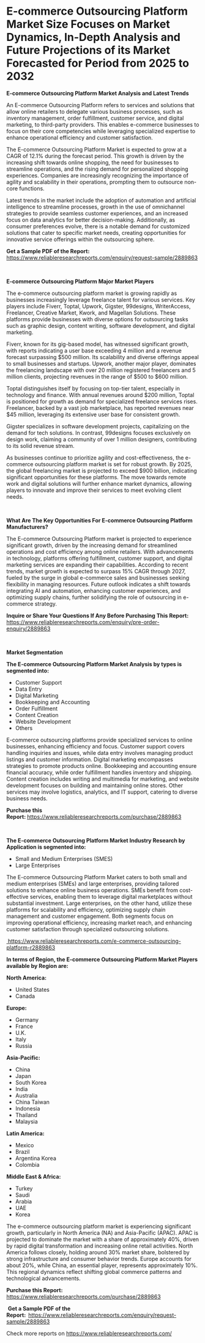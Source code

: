 <p><h1>E-commerce Outsourcing Platform Market Size Focuses on Market Dynamics, In-Depth Analysis and Future Projections of its Market Forecasted for Period from 2025 to 2032</h1></p><p><strong>E-commerce Outsourcing Platform Market Analysis and Latest Trends</strong></p>
<p><p>An E-commerce Outsourcing Platform refers to services and solutions that allow online retailers to delegate various business processes, such as inventory management, order fulfillment, customer service, and digital marketing, to third-party providers. This enables e-commerce businesses to focus on their core competencies while leveraging specialized expertise to enhance operational efficiency and customer satisfaction.</p><p>The E-commerce Outsourcing Platform Market is expected to grow at a CAGR of 12.1% during the forecast period. This growth is driven by the increasing shift towards online shopping, the need for businesses to streamline operations, and the rising demand for personalized shopping experiences. Companies are increasingly recognizing the importance of agility and scalability in their operations, prompting them to outsource non-core functions. </p><p>Latest trends in the market include the adoption of automation and artificial intelligence to streamline processes, growth in the use of omnichannel strategies to provide seamless customer experiences, and an increased focus on data analytics for better decision-making. Additionally, as consumer preferences evolve, there is a notable demand for customized solutions that cater to specific market needs, creating opportunities for innovative service offerings within the outsourcing sphere.</p></p>
<p><strong>Get a Sample PDF of the Report:&nbsp;</strong> <a href="https://www.reliableresearchreports.com/enquiry/request-sample/2889863?utm_campaign=3028&utm_medium=2&utm_source=Github&utm_content=ia&utm_term=14032025&utm_id=e-commerce-outsourcing-platform">https://www.reliableresearchreports.com/enquiry/request-sample/2889863</a></p>
<p>&nbsp;</p>
<p><strong>E-commerce Outsourcing Platform Major Market Players</strong></p>
<p><p>The e-commerce outsourcing platform market is growing rapidly as businesses increasingly leverage freelance talent for various services. Key players include Fiverr, Toptal, Upwork, Gigster, 99designs, WriterAccess, Freelancer, Creative Market, Kwork, and Magellan Solutions. These platforms provide businesses with diverse options for outsourcing tasks such as graphic design, content writing, software development, and digital marketing.</p><p>Fiverr, known for its gig-based model, has witnessed significant growth, with reports indicating a user base exceeding 4 million and a revenue forecast surpassing $500 million. Its scalability and diverse offerings appeal to small businesses and startups. Upwork, another major player, dominates the freelancing landscape with over 20 million registered freelancers and 5 million clients, projecting revenues in the range of $500 to $600 million.</p><p>Toptal distinguishes itself by focusing on top-tier talent, especially in technology and finance. With annual revenues around $200 million, Toptal is positioned for growth as demand for specialized freelance services rises. Freelancer, backed by a vast job marketplace, has reported revenues near $45 million, leveraging its extensive user base for consistent growth.</p><p>Gigster specializes in software development projects, capitalizing on the demand for tech solutions. In contrast, 99designs focuses exclusively on design work, claiming a community of over 1 million designers, contributing to its solid revenue stream.</p><p>As businesses continue to prioritize agility and cost-effectiveness, the e-commerce outsourcing platform market is set for robust growth. By 2025, the global freelancing market is projected to exceed $900 billion, indicating significant opportunities for these platforms. The move towards remote work and digital solutions will further enhance market dynamics, allowing players to innovate and improve their services to meet evolving client needs.</p></p>
<p>&nbsp;</p>
<p><strong>What Are The Key Opportunities For E-commerce Outsourcing Platform Manufacturers?</strong></p>
<p><p>The E-commerce Outsourcing Platform market is projected to experience significant growth, driven by the increasing demand for streamlined operations and cost efficiency among online retailers. With advancements in technology, platforms offering fulfillment, customer support, and digital marketing services are expanding their capabilities. According to recent trends, market growth is expected to surpass 15% CAGR through 2027, fueled by the surge in global e-commerce sales and businesses seeking flexibility in managing resources. Future outlook indicates a shift towards integrating AI and automation, enhancing customer experiences, and optimizing supply chains, further solidifying the role of outsourcing in e-commerce strategy.</p></p>
<p><strong>Inquire or Share Your Questions If Any Before Purchasing This Report:</strong> <a href="https://www.reliableresearchreports.com/enquiry/pre-order-enquiry/2889863?utm_campaign=3028&utm_medium=2&utm_source=Github&utm_content=ia&utm_term=14032025&utm_id=e-commerce-outsourcing-platform">https://www.reliableresearchreports.com/enquiry/pre-order-enquiry/2889863</a></p>
<p>&nbsp;</p>
<p><strong>Market Segmentation</strong></p>
<p><strong>The E-commerce Outsourcing Platform Market Analysis by types is segmented into:</strong></p>
<p><ul><li>Customer Support</li><li>Data Entry</li><li>Digital Marketing</li><li>Bookkeeping and Accounting</li><li>Order Fulfillment</li><li>Content Creation</li><li>Website Development</li><li>Others</li></ul></p>
<p><p>E-commerce outsourcing platforms provide specialized services to online businesses, enhancing efficiency and focus. Customer support covers handling inquiries and issues, while data entry involves managing product listings and customer information. Digital marketing encompasses strategies to promote products online. Bookkeeping and accounting ensure financial accuracy, while order fulfillment handles inventory and shipping. Content creation includes writing and multimedia for marketing, and website development focuses on building and maintaining online stores. Other services may involve logistics, analytics, and IT support, catering to diverse business needs.</p></p>
<p><strong>Purchase this Report:&nbsp;</strong><a href="https://www.reliableresearchreports.com/purchase/2889863?utm_campaign=3028&utm_medium=2&utm_source=Github&utm_content=ia&utm_term=14032025&utm_id=e-commerce-outsourcing-platform">https://www.reliableresearchreports.com/purchase/2889863</a></p>
<p>&nbsp;</p>
<p><strong>The E-commerce Outsourcing Platform Market Industry Research by Application is segmented into:</strong></p>
<p><ul><li>Small and Medium Enterprises (SMES)</li><li>Large Enterprises</li></ul></p>
<p><p>The E-commerce Outsourcing Platform Market caters to both small and medium enterprises (SMEs) and large enterprises, providing tailored solutions to enhance online business operations. SMEs benefit from cost-effective services, enabling them to leverage digital marketplaces without substantial investment. Large enterprises, on the other hand, utilize these platforms for scalability and efficiency, optimizing supply chain management and customer engagement. Both segments focus on improving operational efficiency, increasing market reach, and enhancing customer satisfaction through specialized outsourcing solutions.</p></p>
<p><a href="https://www.reliableresearchreports.com/e-commerce-outsourcing-platform-r2889863?utm_campaign=3028&utm_medium=2&utm_source=Github&utm_content=ia&utm_term=14032025&utm_id=e-commerce-outsourcing-platform">&nbsp;https://www.reliableresearchreports.com/e-commerce-outsourcing-platform-r2889863</a></p>
<p><strong>In terms of Region, the E-commerce Outsourcing Platform Market Players available by Region are:</strong></p>
<p>
    <p> <strong> North America: </strong>
        <ul>
            <li>United States</li>
            <li>Canada</li>
        </ul>
        </p> 
    <p> <strong> Europe: </strong>
        <ul>
            <li>Germany</li>
            <li>France</li>
            <li>U.K.</li>
            <li>Italy</li>
            <li>Russia</li>
        </ul>
        </p> 
    <p> <strong> Asia-Pacific: </strong>
        <ul>
            <li>China</li>
            <li>Japan</li>
            <li>South Korea</li>
            <li>India</li>
            <li>Australia</li>
            <li>China Taiwan</li>
            <li>Indonesia</li>
            <li>Thailand</li>
            <li>Malaysia</li>
        </ul>
        </p> 
    <p> <strong> Latin America: </strong>
        <ul>
            <li>Mexico</li>
            <li>Brazil</li>
            <li>Argentina Korea</li>
            <li>Colombia</li>
        </ul>
        </p> 
    <p> <strong> Middle East & Africa: </strong>
        <ul>
            <li>Turkey</li>
            <li>Saudi</li>
            <li>Arabia</li>
            <li>UAE</li>
            <li>Korea</li>
        </ul>
    </p>
    </p>
<p><p>The e-commerce outsourcing platform market is experiencing significant growth, particularly in North America (NA) and Asia-Pacific (APAC). APAC is projected to dominate the market with a share of approximately 40%, driven by rapid digital transformation and increasing online retail activities. North America follows closely, holding around 30% market share, bolstered by strong infrastructure and consumer behavior trends. Europe accounts for about 20%, while China, an essential player, represents approximately 10%. This regional dynamics reflect shifting global commerce patterns and technological advancements.</p></p>
<p><strong>Purchase this Report: </strong><a href="https://www.reliableresearchreports.com/purchase/2889863?utm_campaign=3028&utm_medium=2&utm_source=Github&utm_content=ia&utm_term=14032025&utm_id=e-commerce-outsourcing-platform">https://www.reliableresearchreports.com/purchase/2889863</a></p>
<p>&nbsp;<strong>Get a Sample PDF of the Report:&nbsp;&nbsp;</strong><a href="https://www.reliableresearchreports.com/enquiry/request-sample/2889863?utm_campaign=3028&utm_medium=2&utm_source=Github&utm_content=ia&utm_term=14032025&utm_id=e-commerce-outsourcing-platform">https://www.reliableresearchreports.com/enquiry/request-sample/2889863</a></p>
<p><strong></strong></p>
<p>Check more reports on <a href="https://www.reliableresearchreports.com/?utm_campaign=3028&utm_medium=2&utm_source=Github&utm_content=ia&utm_term=14032025&utm_id=e-commerce-outsourcing-platform">https://www.reliableresearchreports.com/</a></p>
